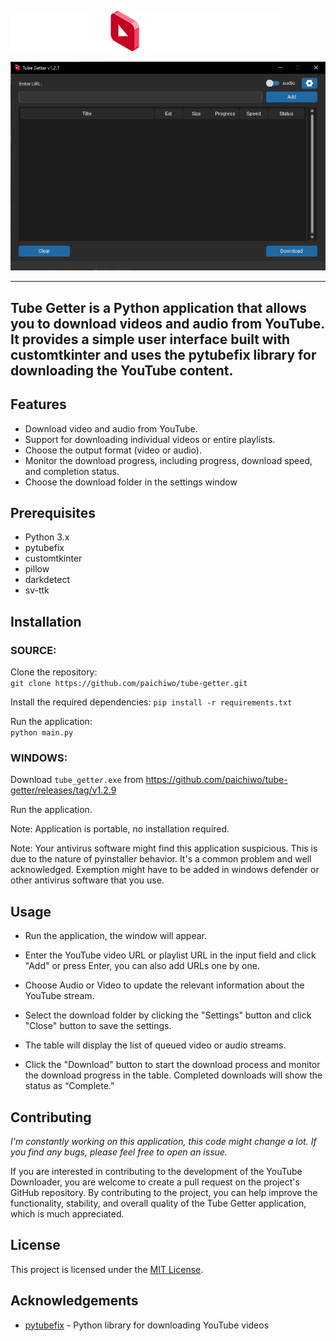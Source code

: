 
![](images/tube_getter_logo.png)

![](screenshots/TG_screenshot_1.png)

---
Tube Getter is a Python application that allows you to download videos and audio from YouTube.
It provides a simple user interface built with customtkinter
and uses the pytubefix library for downloading the YouTube content.
---
## **Features**

*   Download video and audio from YouTube.
*   Support for downloading individual videos or entire playlists.
*   Choose the output format (video or audio).
*   Monitor the download progress, including progress, download speed, and completion status.
*   Choose the download folder in the settings window

## **Prerequisites**

*   Python 3.x
*   pytubefix
*   customtkinter
*   pillow
*   darkdetect
*   sv-ttk

## **Installation**

### SOURCE:

Clone the repository:   
`git clone https://github.com/paichiwo/tube-getter.git`

Install the required dependencies:
`pip install -r requirements.txt`

Run the application:   
`python main.py`


### WINDOWS:

Download `tube_getter.exe` from https://github.com/paichiwo/tube-getter/releases/tag/v1.2.9

Run the application. 

Note: Application is portable, no installation required.

Note: Your antivirus software might find this application suspicious. 
This is due to the nature of pyinstaller behavior.
It's a common problem and well acknowledged. 
Exemption might have to be added in windows defender or other antivirus software that you use.
## **Usage**

- Run the application, the window will appear.


- Enter the YouTube video URL or playlist URL in the input field and click "Add" or press Enter, 
you can also add URLs one by one.


- Choose Audio or Video to update the relevant information about the YouTube stream.


- Select the download folder by clicking the "Settings" button and click "Close" button to save the settings.


- The table will display the list of queued video or audio streams.


- Click the "Download" button to start the download process and monitor the download progress in the table. Completed downloads will show the status as “Complete.”

## **Contributing**

_I'm constantly working on this application, this code might change a lot._
_If you find any bugs, please feel free to open an issue._

If you are interested in contributing to the development of the YouTube Downloader,
you are welcome to create a pull request on the project's GitHub repository. 
By contributing to the project, you can help improve the functionality, 
stability, and overall quality of the Tube Getter application, which is much appreciated.

## **License**

This project is licensed under the [MIT License](LICENSE).

## **Acknowledgements**

*   [pytubefix](https://pytubefix.readthedocs.io/en/latest/) - Python library for downloading YouTube videos
